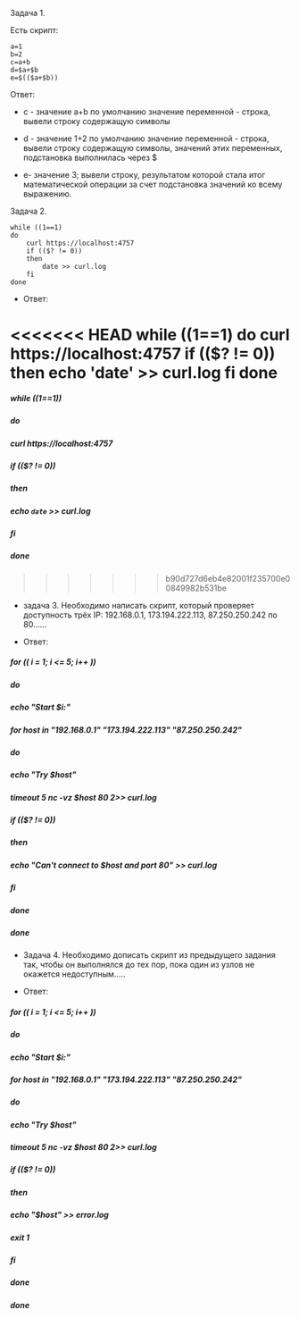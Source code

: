 Задача 1.

Есть скрипт:
```
a=1
b=2
c=a+b
d=$a+$b
e=$(($a+$b)) 
```

Ответ: 
+ с - значение a+b по умолчанию значение переменной - строка, вывели строку содержащую символы

+ d - значение 1+2 по умолчанию значение переменной - строка, вывели строку содержащую символы, значений этих переменных, подстановка выполнилась через $

+ е- значение 3; вывели строку, результатом которой стала итог математической операции за счет подстановка значений ко всему выражению.

Задача 2.

```
while ((1==1)
do
	curl https://localhost:4757
	if (($? != 0))
	then
		date >> curl.log
	fi
done 
```



* Ответ:

<<<<<<< HEAD
while ((1==1)
do
	curl https://localhost:4757
	if (($? != 0))
	then
		echo 'date' >> curl.log
	fi
done
=======
##### while ((1==1))
##### do
#####        curl https://localhost:4757
#####        if (($? != 0))
#####        then
#####                echo `date` >> curl.log
#####        fi
##### done
>>>>>>> b90d727d6eb4e82001f235700e00849982b531be

* задача 3. Необходимо написать скрипт, который проверяет доступность трёх IP: 192.168.0.1, 173.194.222.113, 87.250.250.242 по 80......

* Ответ:
##### for (( i = 1; i <= 5; i++ ))
##### do
#####	echo "Start $i:"
##### for host in "192.168.0.1" "173.194.222.113" "87.250.250.242"
##### do
#####	echo "Try $host"
#####	timeout 5 nc -vz $host 80 2>> curl.log
#####	if (($? != 0))
#####	then
#####		echo "Can't connect to $host and port 80" >> curl.log
#####	fi
##### done
##### done

* Задача 4. Необходимо дописать скрипт из предыдущего задания так, чтобы он выполнялся до тех пор, пока один из узлов не окажется недоступным.....

* Ответ: 
##### for (( i = 1; i <= 5; i++ ))
##### do
#####	echo "Start $i:"
##### for host in "192.168.0.1" "173.194.222.113" "87.250.250.242"
##### do
#####	echo "Try $host"
#####	timeout 5 nc -vz $host 80 2>> curl.log
#####	if (($? != 0))
#####	then
#####		echo "$host" >> error.log
#####		exit 1
#####	fi
##### done
##### done



